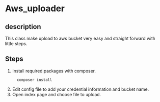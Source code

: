 # Aws_uploader
## description
This class make upload to aws bucket very easy and straight forward with little steps.

## Steps
<ol>
<li>Install required packages with composer. </li>

```php
  composer install
```

<li>Edit config file to add your credential information and bucket name.</li>
<li>Open index page and choose file to upload.</li>
<ol>

